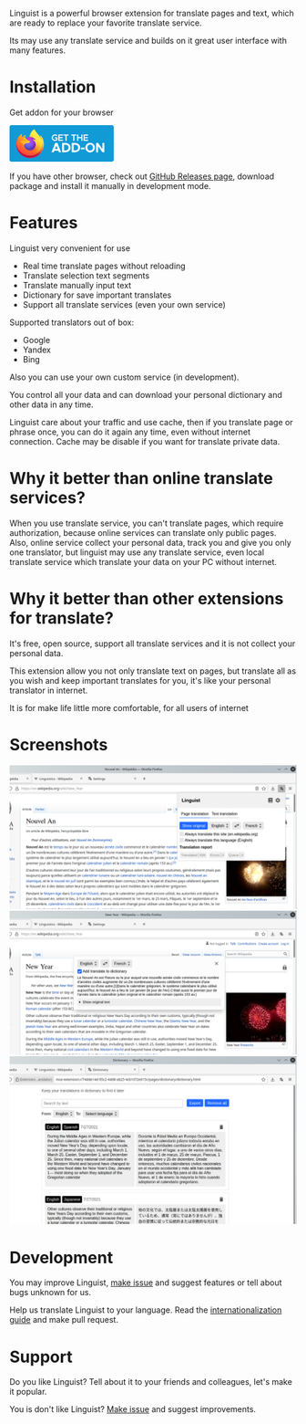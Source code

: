 Linguist is a powerful browser extension for translate pages and text, which are ready to replace your favorite translate service.

Its may use any translate service and builds on it great user interface with many features.

# Installation

Get addon for your browser

[![](./assets/firefox.png)](https://addons.mozilla.org/addon/linguist-translator/)

<!-- [![](./assets/chrome.png)](#) -->
<!-- [![](./assets/edge.png)](#) -->

If you have other browser, check out [GitHub Releases page](https://github.com/vitonsky/linguist/releases), download package and install it manually in development mode.

# Features

Linguist very convenient for use

- Real time translate pages without reloading
- Translate selection text segments
- Translate manually input text
- Dictionary for save important translates
- Support all translate services (even your own service)

Supported translators out of box:

- Google
- Yandex
- Bing

Also you can use your own custom service (in development).

You control all your data and can download your personal dictionary and other data in any time.

Linguist care about your traffic and use cache, then if you translate page or phrase once, you can do it again any time, even without internet connection. Cache may be disable if you want for translate private data.

# Why it better than online translate services?

When you use translate service, you can't translate pages, which require authorization, because online services can translate only public pages. Also, online service collect your personal data, track you and give you only one translator, but linguist may use any translate service, even local translate service which translate your data on your PC without internet.

# Why it better than other extensions for translate?

It's free, open source, support all translate services and it is not collect your personal data.

This extension allow you not only translate text on pages, but translate all as you wish and keep important translates for you, it's like your personal translator in internet.

It is for make life little more comfortable, for all users of internet

# Screenshots

![](./assets/screen1.png)
![](./assets/screen2.png)
![](./assets/screen3.png)

# Development

You may improve Linguist, [make issue](https://github.com/translate-tools/linguist/issues/new) and suggest features or tell about bugs unknown for us.

Help us translate Linguist to your language. Read the [internationalization guide](https://developer.mozilla.org/en-US/docs/Mozilla/Add-ons/WebExtensions/Internationalization) and make pull request.

# Support

Do you like Linguist? Tell about it to your friends and colleagues, let's make it popular.

You is don't like Linguist? [Make issue](https://github.com/translate-tools/linguist/issues/new) and suggest improvements.
